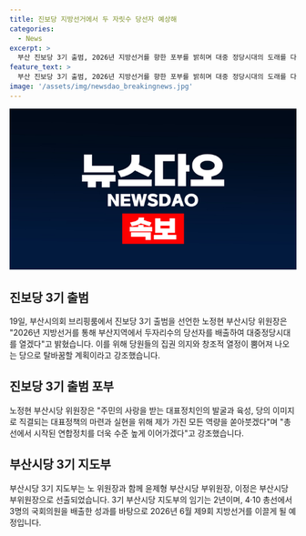 ```yaml
---
title: 진보당 지방선거에서 두 자릿수 당선자 예상해
categories:
  - News
excerpt: >
  부산 진보당 3기 출범, 2026년 지방선거를 향한 포부를 밝히며 대중 정당시대의 도래를 다짐했다. 지난 10일부터 14일까지 전국동시당직선거 당원투표를 통해 새로운 부산시당 3기 지도부가 결성되었는데, 노정현 위원장과 함께 윤제형 부위원장, 이정은 부위원장이 선출되었다. 이를 토대로 2026년 제9회 지방선거를 이끌 준비에 들어간다는 의지를 드러냈다.
feature_text: >
  부산 진보당 3기 출범, 2026년 지방선거를 향한 포부를 밝히며 대중 정당시대의 도래를 다짐했다. 지난 10일부터 14일까지 전국동시당직선거 당원투표를 통해 새로운 부산시당 3기 지도부가 결성되었는데, 노정현 위원장과 함께 윤제형 부위원장, 이정은 부위원장이 선출되었다. 이를 토대로 2026년 제9회 지방선거를 이끌 준비에 들어간다는 의지를 드러냈다.
image: '/assets/img/newsdao_breakingnews.jpg'
---
```


<p><img src="/assets/img/newsdao_breakingnews.jpg" alt="firstkoreanews 속보" /></p>

<h2 data-ke-size="size26">진보당 3기 출범</h2>

<p data-ke-size="size16">19일, 부산시의회 브리핑룸에서 진보당 3기 출범을 선언한 노정현 부산시당 위원장은 "2026년 지방선거를 통해 부산지역에서 두자리수의 당선자를 배출하여 대중정당시대를 열겠다"고 밝혔습니다. 이를 위해 당원들의 집권 의지와 창조적 열정이 뿜어져 나오는 당으로 탈바꿈할 계획이라고 강조했습니다. </p>

<h2 data-ke-size="size26">진보당 3기 출범 포부</h2>

<p data-ke-size="size16">노정현 부산시당 위원장은 "주민의 사랑을 받는 대표정치인의 발굴과 육성, 당의 이미지로 직결되는 대표정책의 마련과 실현을 위해 제가 가진 모든 역량을 쏟아붓겠다"며 "총선에서 시작된 연합정치를 더욱 수준 높게 이어가겠다"고 강조했습니다. </p>

<h2 data-ke-size="size26">부산시당 3기 지도부</h2>

<p data-ke-size="size16">부산시당 3기 지도부는 노 위원장과 함께 윤제형 부산시당 부위원장, 이정은 부산시당 부위원장으로 선출되었습니다. 3기 부산시당 지도부의 임기는 2년이며, 4·10 총선에서 3명의 국회의원을 배출한 성과를 바탕으로 2026년 6월 제9회 지방선거를 이끌게 될 예정입니다.</p>


